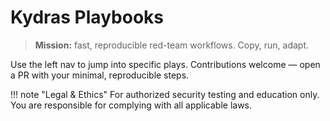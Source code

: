# Kydras Playbooks

> **Mission:** fast, reproducible red-team workflows. Copy, run, adapt.

Use the left nav to jump into specific plays. Contributions welcome — open a PR with your minimal, reproducible steps.

!!! note "Legal & Ethics"
    For authorized security testing and education only. You are responsible for complying with all applicable laws.
